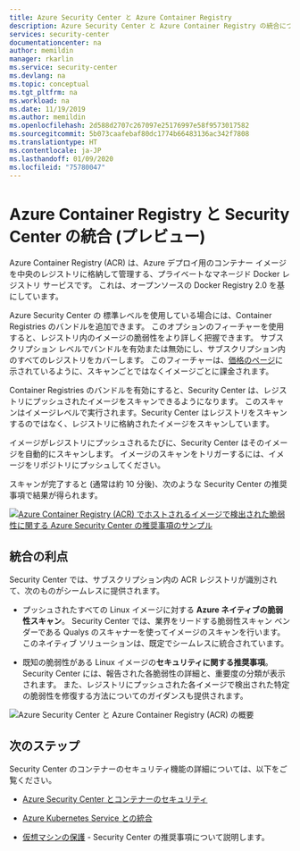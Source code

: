 ```yaml
---
title: Azure Security Center と Azure Container Registry
description: Azure Security Center と Azure Container Registry の統合について説明します
services: security-center
documentationcenter: na
author: memildin
manager: rkarlin
ms.service: security-center
ms.devlang: na
ms.topic: conceptual
ms.tgt_pltfrm: na
ms.workload: na
ms.date: 11/19/2019
ms.author: memildin
ms.openlocfilehash: 2d588d2707c267097e25176997e58f9573017582
ms.sourcegitcommit: 5b073caafebaf80dc1774b66483136ac342f7808
ms.translationtype: HT
ms.contentlocale: ja-JP
ms.lasthandoff: 01/09/2020
ms.locfileid: "75780047"
---
```

# <a name="azure-container-registry-integration-with-security-center-preview"></a>Azure Container Registry と Security Center の統合 (プレビュー)

Azure Container Registry (ACR) は、Azure デプロイ用のコンテナー イメージを中央のレジストリに格納して管理する、プライベートなマネージド Docker レジストリ サービスです。 これは、オープンソースの Docker Registry 2.0 を基にしています。

Azure Security Center の 標準レベルを使用している場合には、Container Registries のバンドルを追加できます。 このオプションのフィーチャーを使用すると、レジストリ内のイメージの脆弱性をより詳しく把握できます。 サブスクリプション レベルでバンドルを有効または無効にし、サブスクリプション内のすべてのレジストリをカバーします。 このフィーチャーは、[価格のページ](security-center-pricing.md)に示されているように、スキャンごとではなくイメージごとに課金されます。 

Container Registries のバンドルを有効にすると、Security Center は、レジストリにプッシュされたイメージをスキャンできるようになります。 このスキャンはイメージレベルで実行されます。Security Center はレジストリをスキャンするのではなく、レジストリに格納されたイメージをスキャンしています。 

イメージがレジストリにプッシュされるたびに、Security Center はそのイメージを自動的にスキャンします。 イメージのスキャンをトリガーするには、イメージをリポジトリにプッシュしてください。


スキャンが完了すると (通常は約 10 分後)、次のような Security Center の推奨事項で結果が得られます。

[![Azure Container Registry (ACR) でホストされるイメージで検出された脆弱性に関する Azure Security Center の推奨事項のサンプル](media/azure-container-registry-integration/container-security-acr-page.png)](media/azure-container-registry-integration/container-security-acr-page.png#lightbox)

## <a name="benefits-of-integration"></a>統合の利点

Security Center では、サブスクリプション内の ACR レジストリが識別されて、次のものがシームレスに提供されます。

* プッシュされたすべての Linux イメージに対する **Azure ネイティブの脆弱性スキャン**。 Security Center では、業界をリードする脆弱性スキャン ベンダーである Qualys のスキャナーを使ってイメージのスキャンを行います。 このネイティブ ソリューションは、既定でシームレスに統合されています。

* 既知の脆弱性がある Linux イメージの**セキュリティに関する推奨事項**。 Security Center には、報告された各脆弱性の詳細と、重要度の分類が表示されます。 また、レジストリにプッシュされた各イメージで検出された特定の脆弱性を修復する方法についてのガイダンスも提供されます。

![Azure Security Center と Azure Container Registry (ACR) の概要](./media/azure-container-registry-integration/aks-acr-integration-detailed.png)

## <a name="next-steps"></a>次のステップ

Security Center のコンテナーのセキュリティ機能の詳細については、以下をご覧ください。

* [Azure Security Center とコンテナーのセキュリティ](container-security.md)

* [Azure Kubernetes Service との統合](azure-kubernetes-service-integration.md)

* [仮想マシンの保護](security-center-virtual-machine-protection.md) - Security Center の推奨事項について説明します。
